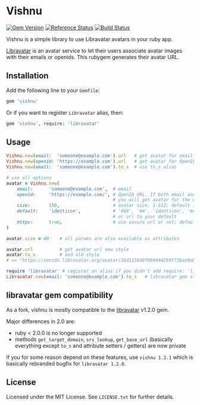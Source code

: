# Vishnu

[![Gem Version](https://badge.fury.io/rb/vishnu.svg)](http://badge.fury.io/rb/vishnu)
[![Reference Status](https://www.versioneye.com/ruby/vishnu/reference_badge.svg)](https://www.versioneye.com/ruby/vishnu/references)
[![Build Status](https://travis-ci.org/sandfoxme/vishnu.svg?branch=master)](https://travis-ci.org/sandfoxme/vishnu)

Vishnu is a simple library to use Libravatar avatars in your ruby app. 

[Libravatar](https://libravatar.org/) is an avatar service to let their 
users associate avatar images with their emails or openids. This rubygem 
generates their avatar URL.

## Installation

Add the following line to your ```Gemfile```:
    
```ruby
gem 'vishnu'
```

Or if you want to register ```Libravatar``` alias, then:

```ruby
gem 'vishnu', require: 'libravatar'
```

## Usage

```ruby
Vishnu.new(email:  'someone@example.com').url   # get avatar for email
Vishnu.new(openid: 'https://example.com').url   # get avatar for OpenID URL
Vishnu.new(email:  'someone@example.com').to_s  # use to_s alias

# use all options
avatar = Vishnu.new(
    email:      'someone@example.com',  # email
    openid:     'https://example.com/', # OpenID URL. If both email and url are set,
                                        # you will get avatar for the email
    size:       150,                    # avatar size, 1-512; default is 80
    default:    'identicon',            # '404', 'mm', 'identicon', 'monsterid', 'wavatar', 'retro'
                                        # or url to your default
    https:      true,                   # use secure url or not; default is false
)

avatar.size = 40    # all params are also available as attributes

avatar.url          # get avatar url new style
avatar.to_s         # and old style
# => "https://seccdn.libravatar.org/avatar/16d113840f999444259f73bac9ab8b10?s=40&d=identicon"

require 'libravatar' # register an alias if you didn't add require: 'libravatar' to your Gemfile
Libravatar.new(email: 'someone@example.com').to_s   # libravatar gem style 
```

## libravatar gem compatibility

As a fork, vishnu is mostly compatible to the [libravatar](https://rubygems.org/gems/libravatar) v1.2.0 gem.

Major differences in 2.0 are:
 
*   ruby < 2.0.0 is no longer supported
*   methods ```get_target_domain```, ```srv_lookup```, ```get_base_url```
(basically everything except `to_s` and attribute setters / getters) 
are now private
    
If you for some reason depend on these features, use ```vishnu 1.2.1``` 
which is basically rebranded bugfix for ```libravatar 1.2.0```.

## License

Licensed under the MIT License. See ```LICENSE.txt``` for further details.
